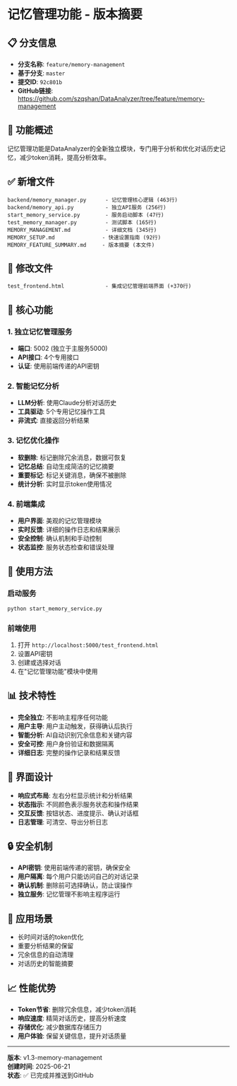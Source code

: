 # 记忆管理功能 - 版本摘要

## 📋 分支信息
- **分支名称**: `feature/memory-management`
- **基于分支**: `master`
- **提交ID**: `92c801b`
- **GitHub链接**: https://github.com/szqshan/DataAnalyzer/tree/feature/memory-management

## 🎯 功能概述
记忆管理功能是DataAnalyzer的全新独立模块，专门用于分析和优化对话历史记忆，减少token消耗，提高分析效率。

## ✅ 新增文件
```
backend/memory_manager.py      - 记忆管理核心逻辑 (463行)
backend/memory_api.py          - 独立API服务 (256行)
start_memory_service.py        - 服务启动脚本 (47行)
test_memory_manager.py         - 测试脚本 (165行)
MEMORY_MANAGEMENT.md           - 详细文档 (345行)
MEMORY_SETUP.md               - 快速设置指南 (92行)
MEMORY_FEATURE_SUMMARY.md     - 版本摘要 (本文件)
```

## 📝 修改文件
```
test_frontend.html             - 集成记忆管理前端界面 (+370行)
```

## 🔧 核心功能

### 1. 独立记忆管理服务
- **端口**: 5002 (独立于主服务5000)
- **API接口**: 4个专用接口
- **认证**: 使用前端传递的API密钥

### 2. 智能记忆分析
- **LLM分析**: 使用Claude分析对话历史
- **工具驱动**: 5个专用记忆操作工具
- **非流式**: 直接返回分析结果

### 3. 记忆优化操作
- **软删除**: 标记删除冗余消息，数据可恢复
- **记忆总结**: 自动生成简洁的记忆摘要
- **重要标记**: 标记关键消息，确保不被删除
- **统计分析**: 实时显示token使用情况

### 4. 前端集成
- **用户界面**: 美观的记忆管理模块
- **实时反馈**: 详细的操作日志和结果展示
- **安全控制**: 确认机制和手动控制
- **状态监控**: 服务状态检查和错误处理

## 🚀 使用方法

### 启动服务
```bash
python start_memory_service.py
```

### 前端使用
1. 打开 `http://localhost:5000/test_frontend.html`
2. 设置API密钥
3. 创建或选择对话
4. 在"记忆管理功能"模块中使用

## 📊 技术特性
- **完全独立**: 不影响主程序任何功能
- **用户主导**: 用户主动触发，获得确认后执行
- **智能分析**: AI自动识别冗余信息和关键内容
- **安全可控**: 用户身份验证和数据隔离
- **详细日志**: 完整的操作记录和结果反馈

## 🎨 界面设计
- **响应式布局**: 左右分栏显示统计和分析结果
- **状态指示**: 不同颜色表示服务状态和操作结果
- **交互反馈**: 按钮状态、进度提示、确认对话框
- **日志管理**: 可清空、导出分析日志

## 🔒 安全机制
- **API密钥**: 使用前端传递的密钥，确保安全
- **用户隔离**: 每个用户只能访问自己的对话记录
- **确认机制**: 删除前可选择确认，防止误操作
- **独立服务**: 记忆管理不影响主程序运行

## 🎯 应用场景
- 长时间对话的token优化
- 重要分析结果的保留
- 冗余信息的自动清理
- 对话历史的智能摘要

## 📈 性能优势
- **Token节省**: 删除冗余信息，减少token消耗
- **响应速度**: 精简对话历史，提高分析速度
- **存储优化**: 减少数据库存储压力
- **用户体验**: 保留关键信息，提升对话质量

---
**版本**: v1.3-memory-management  
**创建时间**: 2025-06-21  
**状态**: ✅ 已完成并推送到GitHub 